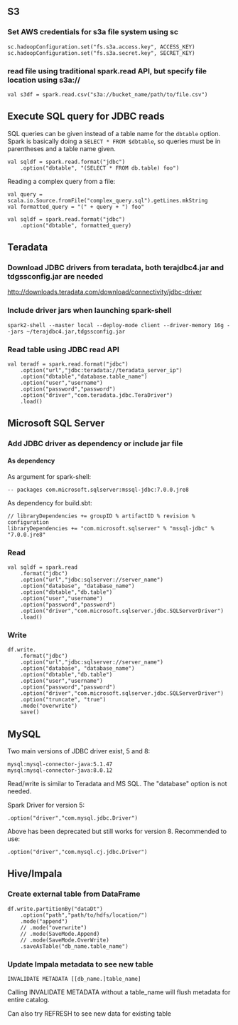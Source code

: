 ## S3

### Set AWS credentials for s3a file system using sc

    sc.hadoopConfiguration.set("fs.s3a.access.key", ACCESS_KEY)
    sc.hadoopConfiguration.set("fs.s3a.secret.key", SECRET_KEY)

### read file using traditional spark.read API, but specify file location using s3a://
    val s3df = spark.read.csv("s3a://bucket_name/path/to/file.csv")

## Execute SQL query for JDBC reads

SQL queries can be given instead of a table name for the `dbtable` option.  Spark is basically doing a `SELECT * FROM $dbtable`, so queries must be in parentheses and a table name given.

```
val sqldf = spark.read.format("jdbc")
    .option("dbtable", "(SELECT * FROM db.table) foo")
```
Reading a complex query from a file:
```
val query = scala.io.Source.fromFile("complex_query.sql").getLines.mkString
val formatted_query = "(" + query + ") foo"

val sqldf = spark.read.format("jdbc")
    .option("dbtable", formatted_query)
```

## Teradata

### Download JDBC drivers from teradata, both terajdbc4.jar and tdgssconfig.jar are needed

http://downloads.teradata.com/download/connectivity/jdbc-driver

### Include driver jars when launching spark-shell

```
spark2-shell --master local --deploy-mode client --driver-memory 16g --jars ~/terajdbc4.jar,tdgssconfig.jar
```

### Read table using JDBC read API

```
val teradf = spark.read.format("jdbc")
    .option("url","jdbc:teradata://teradata_server_ip")
    .option("dbtable","database.table_name")
    .option("user","username")
    .option("password","password")
    .option("driver","com.teradata.jdbc.TeraDriver")
    .load()
```
## Microsoft SQL Server

### Add JDBC driver as dependency or include jar file

#### As dependency
As argument for spark-shell:
```
-- packages com.microsoft.sqlserver:mssql-jdbc:7.0.0.jre8
```
As dependency for build.sbt:
```
// libraryDependencies += groupID % artifactID % revision % configuration
libraryDependencies += "com.microsoft.sqlserver" % "mssql-jdbc" % "7.0.0.jre8"
```

### Read
```
val sqldf = spark.read
    .format("jdbc")
    .option("url","jdbc:sqlserver://server_name")
    .option("database", "database_name")
    .option("dbtable","db.table")
    .option("user","username")
    .option("password","password")
    .option("driver","com.microsoft.sqlserver.jdbc.SQLServerDriver")
    .load()
```

### Write
```
df.write.
    .format("jdbc")
    .option("url","jdbc:sqlserver://server_name")
    .option("database", "database_name")
    .option("dbtable","db.table")
    .option("user","username")
    .option("password","password")
    .option("driver","com.microsoft.sqlserver.jdbc.SQLServerDriver")
    .option("truncate", "true")
    .mode("overwrite")
    save()
```

## MySQL

Two main versions of JDBC driver exist, 5 and 8:
```
mysql:mysql-connector-java:5.1.47
mysql:mysql-connector-java:8.0.12
```
Read/write is similar to Teradata and MS SQL.  The "database" option is not needed.

Spark Driver for version 5:
```
.option("driver","com.mysql.jdbc.Driver")
```
Above has been deprecated but still works for version 8.  Recommended to use:
```
.option("driver","com.mysql.cj.jdbc.Driver")
```

## Hive/Impala

### Create external table from DataFrame

```
df.write.partitionBy("dataDt")
    .option("path","path/to/hdfs/location/")
    .mode("append")
    // .mode("overwrite")
    // .mode(SaveMode.Append)
    // .mode(SaveMode.OverWrite)
    .saveAsTable("db_name.table_name")
```

### Update Impala metadata to see new table
```
INVALIDATE METADATA [[db_name.]table_name]
```
Calling INVALIDATE METADATA without a table_name will flush metadata for entire catalog.

Can also try REFRESH to see new data for existing table